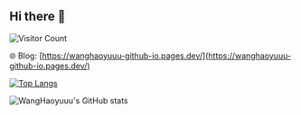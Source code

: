 ## Hi there 👋
![Visitor Count](https://profile-counter.glitch.me/WangHaoyuuu/count.svg)  

🌐 Blog: [https://wanghaoyuuu-github-io.pages.dev/](https://wanghaoyuuu-github-io.pages.dev/)

[![Top Langs](https://github-readme-stats.vercel.app/api/top-langs/?username=WangHaoyuuu)](https://github.com/WangHaoyuuu/github-readme-stats)

![WangHaoyuuu's GitHub stats](https://github-readme-stats.vercel.app/api?username=WangHaoyuuu&show_icons=true&theme=tokyonight)
